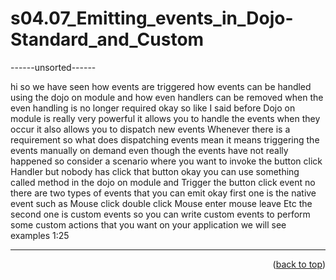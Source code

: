 <a name="topage"></a>


# s04.07_Emitting_events_in_Dojo-Standard_and_Custom



------unsorted------

hi so we have seen how events are triggered how events can be handled using the dojo on module and how even handlers can be removed when the even handling is no longer required okay so like I said before Dojo on module is really very powerful it allows you to handle the events when they occur it also allows you to dispatch new events Whenever there is a requirement so what does dispatching events mean it means triggering the events manually on demand even though the events have not really happened so consider a scenario where you want to invoke the button click Handler but nobody has click that button okay you can use something called method in the dojo on module and Trigger the button click event no there are two types of events that you can emit okay first one is the native event such as Mouse click double click Mouse enter mouse leave Etc the second one is custom events so you can write custom events to perform some custom actions that you want on your application we will see examples
1:25


----

<p align="right">(<a href="#topage">back to top</a>)</p>
<br/>
<br/>
